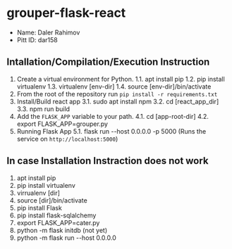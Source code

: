# grouper-flask-react 

*   Name: Daler Rahimov
*   Pitt ID: dar158

## Intallation/Compilation/Execution Instruction 

1. Create a virtual environment for Python.
   1.1.  apt install pip
   1.2.  pip install virtualenv
   1.3.  virtualenv [env-dir]
   1.4.  source [env-dir]/bin/activate
2. From the root of the repository run `pip install -r requirements.txt`
3. Install/Build react app 
   3.1. sudo apt install npm 
   3.2. cd [react_app_dir] 
   3.3. npm run build 
4. Add the `FLASK_APP` variable to your path. 
   4.1. cd [app-root-dir]
   4.2. export FLASK_APP=grouper.py
5. Running Flask App
   5.1. flask run --host 0.0.0.0 -p 5000 (Runs the service on `http://localhost:5000`)


## In case Installation Instraction does not work
1.  apt install pip
2.  pip install virtualenv
3.  virrualenv [dir]
4.  source [dir]/bin/activate
5.  pip install Flask
6.  pip install flask-sqlalchemy
7.  export FLASK_APP=cater.py
8.  python -m flask initdb (not yet)
9.  python -m flask run --host 0.0.0.0